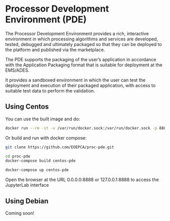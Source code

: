 # Processor Development Environment (PDE)

The Processor Development Environment provides a rich, interactive environment in which processing algorithms and services are developed, tested, debugged and ultimately packaged so that they can be deployed to the platform and published via the marketplace.

The PDE supports the packaging of the user’s application in accordance with the Application Packaging format that is suitable for deployment at the EMS/ADES. 

It provides a sandboxed environment in which the user can test the deployment and execution of their packaged application, with access to suitable test data to perform the validation.

## Using Centos

You can use the built image and do:

```bash
docker run --rm -it -v /var/run/docker.sock:/var/run/docker.sock -p 8889:8889 -p 8888:8888 centos-pde:latest start jupyter lab --ip=0.0.0.0 --port=8888 --config=/etc/jupyter/jupyter_notebook_config.py --no-browser --notebook-dir /workspace --allow-root --NotebookApp.token=""
```

Or build and run with docker compose:

```bash
git clone https://github.com/EOEPCA/proc-pde.git

cd proc-pde
docker-compose build centos-pde

docker-compose up centos-pde
```

Open the browser at the URL 0.0.0.0:8888 or 127.0.0.1:8888 to access the JupyterLab interface

## Using Debian

Coming soon!
